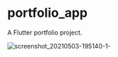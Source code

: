 # portfolio_app

A Flutter portfolio project.

![screenshot_20210503-195140-1-](https://user-images.githubusercontent.com/26837230/116920814-00bf6500-ac4b-11eb-8880-9e83f57a60bc.jpg)

